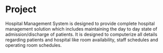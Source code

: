 # Project
Hospital Management System is designed to provide complete hospital management solution which includes maintaining the day to day state of admission/discharge of patients. It is designed to computerize all details regarding patients and hospital like room availability, staff schedules and operating room schedules.

